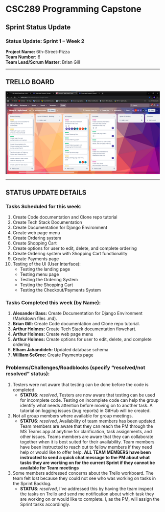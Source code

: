 # CSC289 Programming Capstone
## Sprint Status Update

### Status Update: Sprint 1 – Week 2

**Project Name:** 6th-Street-Pizza  
**Team Number:** 6   
**Team Lead/Scrum Master:** Brian Gill  

---

## TRELLO BOARD
![Trello Board Screenshot](https://github.com/bjgill33/6th-Street-Pizza/blob/gill-working_branch/Group_6-Sprint_Status_Updates/Group_6-Agile_Sprint_1_Week_2.png)

---

## STATUS UPDATE DETAILS

### Tasks Scheduled for this week:
1. Create Code documentation and Clone repo tutorial
2. Create Tech Stack Documentation
3. Create Documentation for Django Environment 
4. Create web page menu
5. Create Ordering system
6. Create Shopping Cart
7. Create options for user to edit, delete, and complete ordering
8. Create Ordering system with Shopping Cart functionality
9. Create Payments page
10. Testing of the UI (User Interface):
    - Testing the landing page
    - Testing menu page
    - Testing the Ordering System
    - Testing the Shopping Cart
    - Testing the Checkout/Payments System   

### Tasks Completed this week (by Name):
1. **Alexander Bass:** Create Documentation for Django Environment (Markdown files .md).
2. **Brian Gill:** Create Code documentation and Clone repo tutorial.
3. **Arthur Holmes:** Create Tech Stack documentation flowchart.
4. **Arthur Holmes:** Create web page menu
5. **Arthur Holmes:** Create options for user to edit, delete, and complete ordering
6. **Elham Jahandideh:** Updated database schema
7. **William SeGree:** Create Payments page 
    
### Problems/Challenges/Roadblocks (specify “resolved/not resolved” status):
1. Testers were not aware that testing can be done before the code is completed.
   + **STATUS**: *resolved*, Testers are now aware that testing can be used for incomplete code.  Testing on incomplete code can help the group identify what needs attention before moving on to another task.  A tutorial on logging issues (bug reports) in GitHub will be created.
2. Not all group members where available for group meetings.
   + **STATUS**: *resolved*, Availability of team members has been updated.  Team members are aware that they can reach the PM through the MS Teams app at anytime for clarification, task assignments, and other issues.  Teams members are aware that they can collaborate together when it is best suited for their availability.  Team members have been instructed to reach out to fellow members if they need help or would like to offer help.  **ALL TEAM MEMBERS have been instructed to send a quick chat message to the PM about what tasks they are working on for the current Sprint if they cannot be available for Team meetings**  
3. Some members addressed concerns about the Trello workboard.  The team felt lost because they could not see who was working on tasks in the Sprint Backlog.
   + **STATUS**: *resolved*, I've addressed this by having the team inspect the tasks on Trello and send me notification about which task they are working on or would like to complete.  I, as the PM, will assign the Sprint tasks accordingly.
 
